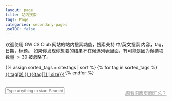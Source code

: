 ```yaml
---
layout: page
title: 站内搜索
tags: Page
categories: secondary-pages
useTOC: false
---
```

<link rel="stylesheet" href="{{ site.baseurl }}/css/search.css" rel="stylesheet">

欢迎使用 GW CS Club 网站的站内搜索功能，搜索支持 中/英文搜索 内容，tag，日期，标题。 如果你发现你想要的结果不在候选列表里面，有可能是因为候选项数量 $> 30$ 被忽略了。

<div style="display: flex; margin-bottom: 2rem; flex-wrap: wrap;">
  {% assign sorted_tags = site.tags | sort %}
  {% for tag in sorted_tags %}
      <a class="tag" href="{{ site.baseurl }}/secondary-pages/2021/01/26/All-Posts.html#{{ tag[0] }}" style="margin-top: 5px">{{ tag[0] }} ({{tag[1] | size}})</a>
  {% endfor %}
</div>


<div id="search-container">
  <input type="text" id="search-input" placeholder="Type anything to start Searching ...">
  <a style="float:right; font-size: 0.9rem; color: #999999; margin-top: 0.4rem;" href="{{ site.baseurl }}/secondary-pages/2021/01/26/All-Posts.html">想看旧版页面汇总？</a>
  <ul class="search-result-box" id="results-container" style="padding: 0 1.26rem 0 1.26rem;"></ul>
</div>

<!-- Script pointing to search-script.js -->
<script src="{{ site.baseurl }}/js/jekyll-search.js" type="text/javascript"></script>
<script src="{{ site.baseurl }}/js/search-style-control.js" type="text/javascript"></script>

<!-- Configuration -->
<script>
SimpleJekyllSearch({
  searchInput: document.getElementById('search-input'),
  resultsContainer: document.getElementById('results-container'),
  json: '/search.json',
  limit: 30,
  debounceTime: 125,
  success: addAnimationDelay
})
</script>